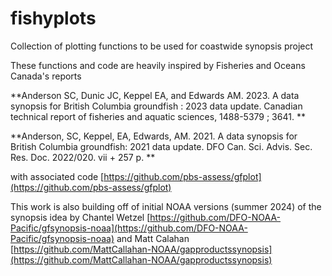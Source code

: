 # fishyplots
Collection of plotting functions to be used for coastwide synopsis project

These functions and code are heavily inspired by Fisheries and Oceans Canada's reports

**Anderson SC, Dunic JC, Keppel EA, and Edwards AM. 2023. A data synopsis for British Columbia groundfish : 2023 data update. Canadian technical report of fisheries and aquatic sciences, 1488-5379 ; 3641. **

**Anderson, SC, Keppel, EA, Edwards, AM. 2021. A data synopsis for British Columbia groundfish: 2021 data update. DFO Can. Sci. Advis. Sec. Res. Doc. 2022/020. vii + 257 p. **

with associated code 
[https://github.com/pbs-assess/gfplot](https://github.com/pbs-assess/gfplot)

This work is also building off of initial NOAA versions (summer 2024) of the synopsis idea by 
Chantel Wetzel [https://github.com/DFO-NOAA-Pacific/gfsynopsis-noaa](https://github.com/DFO-NOAA-Pacific/gfsynopsis-noaa) and
Matt Calahan [https://github.com/MattCallahan-NOAA/gapproductssynopsis](https://github.com/MattCallahan-NOAA/gapproductssynopsis)

